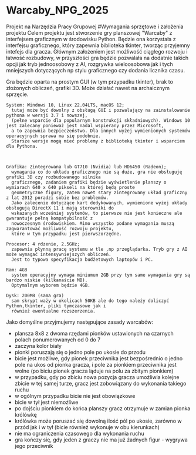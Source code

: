 # Warcaby_NPG_2025
  Projekt na Narzędzia Pracy Grupowej
#Wymagania sprzętowe i założenia projektu
  Celem projektu jest stworzenie gry planszowej "Warcaby" z interfejsem graficznym w środowisku Python.
  Będzie ona korzystała z interfejsu graficznego, który zapewnia biblioteka tkinter, tworząc przyjemny intefejs dla gracza.
  Głównym założeniem jest możliwość ciągłego rozwoju i łatwość rozbudowy, w przyszłości gra będzie pozwalała na
  dodatnie takich opcji jak tryb jednoosobowy z AI, rozgrywka wieloosobowa jak i tych mniejszych dotyczących
  np stylu graficznego czy dodania licznika czasu.

  Gra będzie oparta na prostym GUI (w tym przypadku tkinter), brak to złożonych obliczeń, grafiki 3D. Może działać nawet na archaicznym sprzęcie.

    System: Windows 10, Linux 22.04LTS, macOS 12;
      tutaj może być dowolny z obsługą GUI i pozwalający na zainstalowanie pythona w wersji 3.7 i nowszej, 
      (pełne wsparcie dla popularnym konstrukcji składniowych). Windows 10 jest zalecany ponieważ jest nadal wspierany przez Microsoft, 
      a to zapewnia bezpieczeństwo. Dla innych wyżej wymienionych systemów operacyjnych sprawa ma się podobnie. 
      Starsze wersje mogą mieć problemy z biblioteką tkinter i wsparciem dla Pythona.
      
      

    Grafika: Zintegrowana lub GT710 (Nvidia) lub HD6450 (Radeon);
      wymagania co do układu graficznego nie są duże, gra nie obsługuję grafiki 3D czy rozbudowanego silnika
      graficznego, zadaniem grafiki będzie wyświetlenie planszy o wymiarach 640 x 640 pikseli na której będą proste
      geometryczne figury, zatem nawet stary zintegrowany układ graficzny z lat 2012 poradzi sobie bez problemów. 
      Jako zalecenie dotyczące kart dedykowanych, wymienione wyżej układy obsługują DirectX 11 i mają sterowniki do
      wskazanych wcześniej systemów, to pierwsze nie jest konieczne ale gwarantuje pełną kompatybilność z 
      nowoczesnym środowiskiem. Mimo wszystko podane wymagania muszą zagwarantować możliwość rozwoju projektu,
      które w tym przypadku jest pierwszorzędne.

    Procesor: 4 rdzenie, 2.5GHz;
      zapewnia płynną pracę systemu w tle ,np przeglądarka. Tryb gry z AI może wymagać intensywniejszych obliczeń.
      Jest to typowa specyfikacja budżetowych laptopów i PC.

    Ram: 4GB
      system operacyjny wymaga miniumum 2GB przy tym same wymagania gry są bardzo niskie (kilkanaście MB).
      Optymalnym wyborem będzie 4GB.

    Dysk: 200MB (sama gra)
      sam skrypt waży w okolicach 50KB ale do tego należy doliczyć Python,tkinter, pliki tymczasowe jak i 
      również ewentualne rozszerzenia.
      
    
  Jako domyślne przyjmujemy następujące zasady warcabów:
  - plansza 8x8 z dwoma rzędami pionków ustawionych na czarnych polach ponumerowanych od 0 do 7
  - zaczyna kolor biały
  - pionki poruszają się o jedno pole po ukosie do przodu
  - bicie jest możliwe, gdy pionek przeciwnika jest bezpośrednio o jedno pole na ukos od pionka gracza, i pole za pionkiem przeciwnika jest wolne (po biciu pionek gracza ląduje na polu za zbitym pionkiem)
  - w przypadku, gdy po zbiciu nowa pozycja gracza umożliwia kolejne zbicie w tej samej turze, gracz jest zobowiązany do wykonania takiego ruchu
  - w ogólnym przypadku bicie nie jest obowiązkowe
  - bicie w tył jest niemożliwe
  - po dojściu pionkiem do końca planszy gracz otrzymuje w zamian pionka królówkę
  - królówka może poruszać się dowolną ilość pól po ukosie, zarówno w przód jak i w tył (bicie również wykonuje w obu kierunkach)
  - nie ma ograniczenia czasowego dla wykonania ruchu
  - gra kończy się, gdy jeden z graczy nie ma już żadnych figur - wygrywa jego przeciwnik
